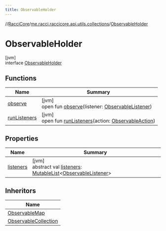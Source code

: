 ```yaml
---
title: ObservableHolder
---
```

//[RacciCore](../../../index.html)/[me.racci.raccicore.api.utils.collections](../index.html)/[ObservableHolder](index.html)



# ObservableHolder



[jvm]\
interface [ObservableHolder](index.html)



## Functions


| Name | Summary |
|---|---|
| [observe](observe.html) | [jvm]<br>open fun [observe](observe.html)(listener: [ObservableListener](../index.html#290302064%2FClasslikes%2F863300109)) |
| [runListeners](run-listeners.html) | [jvm]<br>open fun [runListeners](run-listeners.html)(action: [ObservableAction](../-observable-action/index.html)) |


## Properties


| Name | Summary |
|---|---|
| [listeners](listeners.html) | [jvm]<br>abstract val [listeners](listeners.html): [MutableList](https://kotlinlang.org/api/latest/jvm/stdlib/kotlin.collections/-mutable-list/index.html)&lt;[ObservableListener](../index.html#290302064%2FClasslikes%2F863300109)&gt; |


## Inheritors


| Name |
|---|
| [ObservableMap](../-observable-map/index.html) |
| [ObservableCollection](../-observable-collection/index.html) |

